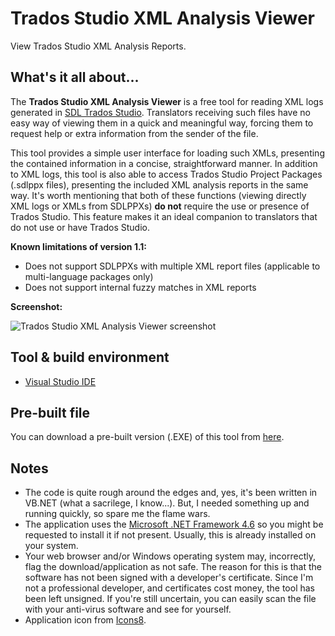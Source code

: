 # Trados Studio XML Analysis Viewer
View Trados Studio XML Analysis Reports.

## What's it all about...
The **Trados Studio XML Analysis Viewer** is a free tool for reading XML logs generated in [SDL Trados Studio](https://www.sdl.com/software-and-services/translation-software/sdl-trados-studio/). Translators receiving such files have no easy way of viewing them in a quick and meaningful way, forcing them to request help or extra information from the sender of the file.

This tool provides a simple user interface for loading such XMLs, presenting the contained information in a concise, straightforward manner. In addition to XML logs, this tool is also able to access Trados Studio Project Packages (.sdlppx files), presenting the included XML analysis reports in the same way. It's worth mentioning that both of these functions (viewing directly XML logs or XMLs from SDLPPXs) **do not** require the use or presence of Trados Studio. This feature makes it an ideal companion to translators that do not use or have Trados Studio.

**Known limitations of version 1.1:**
- Does not support SDLPPXs with multiple XML report files (applicable to multi-language packages only)
- Does not support internal fuzzy matches in XML reports

**Screenshot:**

![Trados Studio XML Analysis Viewer screenshot](https://user-images.githubusercontent.com/4114200/62833522-d04ec080-bc48-11e9-8334-43e5367efd5f.png)

## Tool & build environment
- [Visual Studio IDE](https://visualstudio.microsoft.com/)

## Pre-built file
You can download a pre-built version (.EXE) of this tool from [here](https://drive.google.com/file/d/113ffu2oPJhMLeJa-5G3JFyNbwv5SGE1M/view?usp=sharing).

## Notes
- The code is quite rough around the edges and, yes, it's been written in VB.NET (what a sacrilege, I know...). But, I needed something up and running quickly, so spare me the flame wars.
- The application uses the [Microsoft .NET Framework 4.6](https://www.microsoft.com/en-us/download/details.aspx?id=48130) so you might be requested to install it if not present. Usually, this is already installed on your system.
- Your web browser and/or Windows operating system may, incorrectly, flag the download/application as not safe. The reason for this is that the software has not been signed with a developer's certificate. Since I'm not a professional developer, and certificates cost money, the tool has been left unsigned. If you're still uncertain, you can easily scan the file with your anti-virus software and see for yourself.
- Application icon from [Icons8](https://icons8.com).

